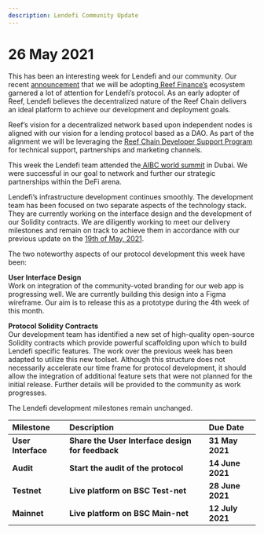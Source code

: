 ```yaml
---
description: Lendefi Community Update
---
```


# 26 May 2021

This has been an interesting week for Lendefi and our community. Our recent [announcement](https://medium.com/lendefi/lendefi-finance-announces-adoption-of-reef-chain-ecosystem-359df56e22e4) that we will be adopting[ Reef Finance’s](https://medium.com/reef-finance/lendefi-to-build-on-reef-chain-98d6b52db6e7) ecosystem garnered a lot of attention for Lendefi’s protocol. As an early adopter of Reef, Lendefi believes the decentralized nature of the Reef Chain delivers an ideal platform to achieve our development and deployment goals.

Reef’s vision for a decentralized network based upon independent nodes is aligned with our vision for a lending protocol based as a DAO. As part of the alignment we will be leveraging the [Reef Chain Developer Support Program](https://medium.com/reef-finance/reef-chain-developer-support-program-674819d6dca6) for technical support, partnerships and marketing channels. 

This week the Lendefi team attended the[ AIBC world summit](https://aibc.world/events/uae/general-info/) in Dubai. We were successful in our goal to network and further our strategic partnerships within the DeFi arena.

Lendefi’s infrastructure development continues smoothly. The development team has been focused on two separate aspects of the technology stack. They are currently working on the interface design and the development of our Solidity contracts. We are diligently working to meet our delivery milestones and remain on track to achieve them in accordance with our previous update on the [19th of May, 2021](https://lendefi.gitbook.io/lendefi-finance/community-updates/19-may-2021). 

The two noteworthy aspects of our protocol development this week have been:

**User Interface Design**   
Work on integration of the community-voted branding for our web app is progressing well. We are currently building this design into a Figma wireframe. Our aim is to release this as a prototype during the 4th week of this month. 

**Protocol Solidity Contracts**  
Our development team has identified a new set of high-quality open-source Solidity contracts which provide powerful scaffolding upon which to build Lendefi specific features. The work over the previous week has been adapted to utilize this new toolset. Although this structure does not necessarily accelerate our time frame for protocol development, it should allow the integration of additional feature sets that were not planned for the initial release. Further details will be provided to the community as work progresses. 

The Lendefi development milestones remain unchanged.

| **Milestone** | **Description** | **Due Date** |
| :--- | :--- | :--- |
| **User Interface** | **Share the User Interface design for feedback** | **31 May 2021** |
| **Audit** | **Start the audit of the protocol** | **14 June 2021** |
| **Testnet** | **Live platform on BSC Test-net** | **28 June 2021** |
| **Mainnet** | **Live platform on BSC Main-net** | **12 July 2021** |

